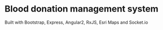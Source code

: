 # Blood donation management system

Built with Bootstrap, Express, Angular2, RxJS, Esri Maps and Socket.io
